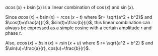 $a \cos(x)+ b \sin(x)$ is a linear combination of $\cos(x)$ and $\sin(x)$. 

Since $a \cos(x)+ b \sin(x)=r \cos(x-t)$ where $r= \sqrt{a^2 + b^2}$ and $\cos(t)=\frac{a}{r}$, $sin(t)=\frac{b}{r}$, this linear combination can always be expressed as a simple cosine with a certain amplitude $r$ and phase $t$. 

Also, $a \cos(x)+ b \sin(x)= r \sin(x+u)$ where $ r= \sqrt{a^2 + b^2} $ and $\sin(u)=\frac{a}{r}, cos(u)=\frac{b}{r}$.
